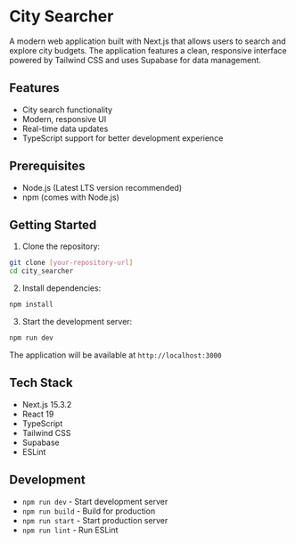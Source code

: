 # City Searcher

A modern web application built with Next.js that allows users to search and explore city budgets. The application features a clean, responsive interface powered by Tailwind CSS and uses Supabase for data management.

## Features

- City search functionality
- Modern, responsive UI
- Real-time data updates
- TypeScript support for better development experience

## Prerequisites

- Node.js (Latest LTS version recommended)
- npm (comes with Node.js)

## Getting Started

1. Clone the repository:

```bash
git clone [your-repository-url]
cd city_searcher
```

2. Install dependencies:

```bash
npm install
```

3. Start the development server:

```bash
npm run dev
```

The application will be available at `http://localhost:3000`

## Tech Stack

- Next.js 15.3.2
- React 19
- TypeScript
- Tailwind CSS
- Supabase
- ESLint

## Development

- `npm run dev` - Start development server
- `npm run build` - Build for production
- `npm run start` - Start production server
- `npm run lint` - Run ESLint
